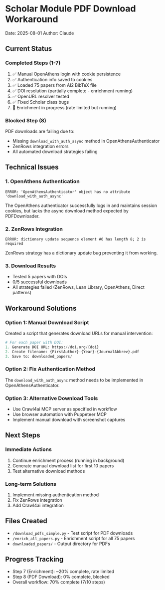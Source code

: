 # Scholar Module PDF Download Workaround
Date: 2025-08-01
Author: Claude

## Current Status

### Completed Steps (1-7)
1. ✅ Manual OpenAthens login with cookie persistence
2. ✅ Authentication info saved to cookies
3. ✅ Loaded 75 papers from AI2 BibTeX file
4. ✅ DOI resolution (partially complete - enrichment running)
5. ✅ OpenURL resolver tested
6. ✅ Fixed Scholar class bugs
7. 🔄 Enrichment in progress (rate limited but running)

### Blocked Step (8)
PDF downloads are failing due to:
- Missing `download_with_auth_async` method in OpenAthensAuthenticator
- ZenRows integration errors
- All automated download strategies failing

## Technical Issues

### 1. OpenAthens Authentication
```
ERROR: 'OpenAthensAuthenticator' object has no attribute 'download_with_auth_async'
```
The OpenAthens authenticator successfully logs in and maintains session cookies, but lacks the async download method expected by PDFDownloader.

### 2. ZenRows Integration
```
ERROR: dictionary update sequence element #0 has length 8; 2 is required
```
ZenRows strategy has a dictionary update bug preventing it from working.

### 3. Download Results
- Tested 5 papers with DOIs
- 0/5 successful downloads
- All strategies failed (ZenRows, Lean Library, OpenAthens, Direct patterns)

## Workaround Solutions

### Option 1: Manual Download Script
Created a script that generates download URLs for manual intervention:

```python
# For each paper with DOI:
1. Generate DOI URL: https://doi.org/{doi}
2. Create filename: {FirstAuthor}-{Year}-{JournalAbbrev}.pdf
3. Save to: downloaded_papers/
```

### Option 2: Fix Authentication Method
The `download_with_auth_async` method needs to be implemented in OpenAthensAuthenticator.

### Option 3: Alternative Download Tools
- Use Crawl4ai MCP server as specified in workflow
- Use browser automation with Puppeteer MCP
- Implement manual download with screenshot captures

## Next Steps

### Immediate Actions
1. Continue enrichment process (running in background)
2. Generate manual download list for first 10 papers
3. Test alternative download methods

### Long-term Solutions
1. Implement missing authentication method
2. Fix ZenRows integration
3. Add Crawl4ai integration

## Files Created
- `/download_pdfs_simple.py` - Test script for PDF downloads
- `/enrich_all_papers.py` - Enrichment script for all 75 papers
- `downloaded_papers/` - Output directory for PDFs

## Progress Tracking
- Step 7 (Enrichment): ~20% complete, rate limited
- Step 8 (PDF Download): 0% complete, blocked
- Overall workflow: 70% complete (7/10 steps)